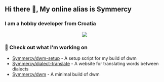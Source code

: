 ## Hi there 👋, My online alias is Symmercy
### I am a hobby developer from Croatia

<p align="center"><a href="https://github.com/anuraghazra/github-readme-stats">
  <img align="center" src="https://github-readme-stats.vercel.app/api?username=Symmercy&show_icons=true&theme=tokyonight" />
</a></p>

### 👷 Check out what I'm working on

- [Symmercy/dwm-setup](https://github.com/Symmercy/dwm-setup) - A setup script for my build of dwm
- [Symmercy/dialect-translate](https://github.com/Symmercy/dialect-translate) - A website for translating words between dialects
- [Symmercy/dwm](https://github.com/Symmercy/dwm) - A minimal build of dwm






